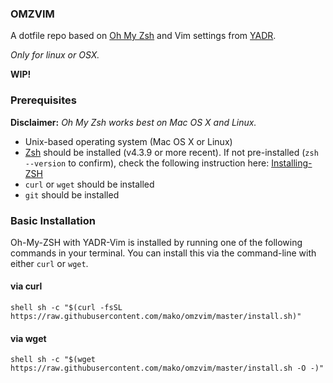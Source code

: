 ### OMZVIM

A dotfile repo based on [Oh My Zsh](https://github.com/robbyrussell/oh-my-zsh) and Vim settings from [YADR](https://github.com/skwp/dotfiles).

*Only for linux or OSX.*

__WIP!__

### Prerequisites

__Disclaimer:__ _Oh My Zsh works best on Mac OS X and Linux._

* Unix-based operating system (Mac OS X or Linux)
* [Zsh](http://www.zsh.org) should be installed (v4.3.9 or more recent). If not pre-installed (`zsh --version` to confirm), check the following instruction here: [Installing-ZSH](https://github.com/robbyrussell/oh-my-zsh/wiki/Installing-ZSH)
* `curl` or `wget` should be installed
* `git` should be installed

### Basic Installation

Oh-My-ZSH with YADR-Vim is installed by running one of the following commands in your terminal. You can install this via the command-line with either `curl` or `wget`.

#### via curl

``shell
sh -c "$(curl -fsSL https://raw.githubusercontent.com/mako/omzvim/master/install.sh)"
``

#### via wget

``shell
sh -c "$(wget https://raw.githubusercontent.com/mako/omzvim/master/install.sh -O -)"
``
